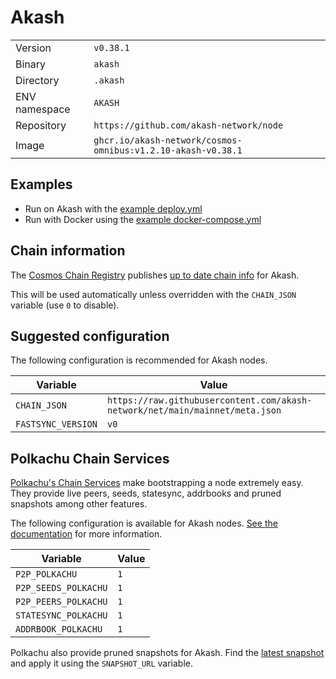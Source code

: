 # Akash

| | |
|---|---|
|Version|`v0.38.1`|
|Binary|`akash`|
|Directory|`.akash`|
|ENV namespace|`AKASH`|
|Repository|`https://github.com/akash-network/node`|
|Image|`ghcr.io/akash-network/cosmos-omnibus:v1.2.10-akash-v0.38.1`|

## Examples

- Run on Akash with the [example deploy.yml](./deploy.yml)
- Run with Docker using the [example docker-compose.yml](./docker-compose.yml)

## Chain information

The [Cosmos Chain Registry](https://github.com/cosmos/chain-registry) publishes [up to date chain info](https://raw.githubusercontent.com/cosmos/chain-registry/master/akash/chain.json) for Akash.

This will be used automatically unless overridden with the `CHAIN_JSON` variable (use `0` to disable).

## Suggested configuration

The following configuration is recommended for Akash nodes.

|Variable|Value|
|---|---|
|`CHAIN_JSON`|`https://raw.githubusercontent.com/akash-network/net/main/mainnet/meta.json`|
|`FASTSYNC_VERSION`|`v0`|

## Polkachu Chain Services

[Polkachu's Chain Services](https://www.polkachu.com/) make bootstrapping a node extremely easy. They provide live peers, seeds, statesync, addrbooks and pruned snapshots among other features.

The following configuration is available for Akash nodes. [See the documentation](../README.md#polkachu-services) for more information.

|Variable|Value|
|---|---|
|`P2P_POLKACHU`|`1`|
|`P2P_SEEDS_POLKACHU`|`1`|
|`P2P_PEERS_POLKACHU`|`1`|
|`STATESYNC_POLKACHU`|`1`|
|`ADDRBOOK_POLKACHU`|`1`|

Polkachu also provide pruned snapshots for Akash. Find the [latest snapshot](https://polkachu.com/tendermint_snapshots/akash) and apply it using the `SNAPSHOT_URL` variable.
